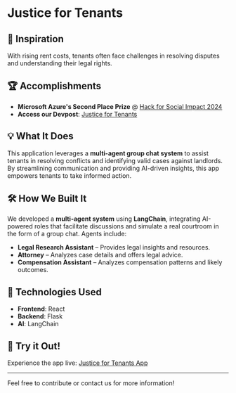 # Justice for Tenants

## 🌟 Inspiration

With rising rent costs, tenants often face challenges in resolving disputes and understanding their legal rights.

## 🏆 Accomplishments

- **Microsoft Azure's Second Place Prize** @ [Hack for Social Impact 2024](https://www.hackforsocialimpact.com/)
- **Access our Devpost**: [Justice for Tenants](https://devpost.com/software/justice-for-tenants?ref_content=user-portfolio&ref_feature=in_progress)




## 💡 What It Does

This application leverages a **multi-agent group chat system** to assist tenants in resolving conflicts and identifying valid cases against landlords. By streamlining communication and providing AI-driven insights, this app empowers tenants to take informed action.

## 🛠️ How We Built It

We developed a **multi-agent system** using **LangChain**, integrating AI-powered roles that facilitate discussions and simulate a real courtroom in the form of a group chat. Agents include:

- **Legal Research Assistant** – Provides legal insights and resources.
- **Attorney** – Analyzes case details and offers legal advice.
- **Compensation Assistant** – Analyzes compensation patterns and likely outcomes.

## 🔧 Technologies Used

- **Frontend**: React
- **Backend**: Flask
- **AI**: LangChain

## 🚀 Try it Out!

Experience the app live: [Justice for Tenants App](https://justicetenant.vercel.app)

---

Feel free to contribute or contact us for more information!
